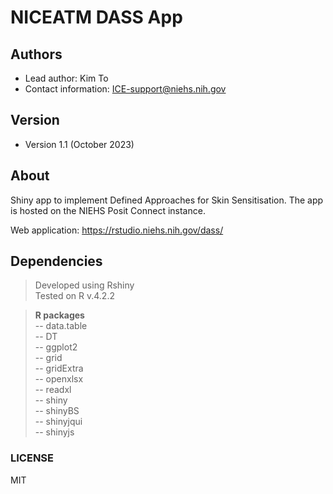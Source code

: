 # NICEATM DASS App
## Authors
- Lead author: Kim To 
- Contact information: ICE-support@niehs.nih.gov

## Version
- Version 1.1 (October 2023)  

## About

Shiny app to implement Defined Approaches for Skin Sensitisation. The app is hosted on the NIEHS Posit Connect instance.

Web application: https://rstudio.niehs.nih.gov/dass/

## Dependencies
> Developed using Rshiny <br>
Tested on R v.4.2.2<br>

><b>R packages</b><br>
-- data.table<br>
-- DT<br>
-- ggplot2<br>
-- grid<br>
-- gridExtra<br>
-- openxlsx<br>
-- readxl<br>
-- shiny<br>
-- shinyBS<br>
-- shinyjqui<br>
-- shinyjs<br>

### LICENSE
MIT
